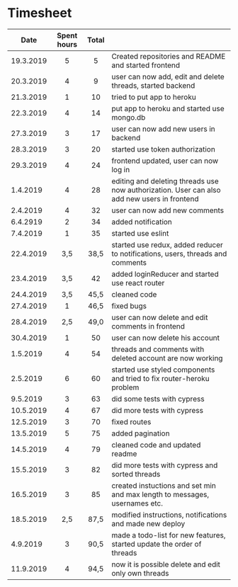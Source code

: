 # Timesheet

| Date          | Spent hours   | Total |       |
| ------------- |:-------------:|:-----:| :-----
| 19.3.2019 | 5  | 5 | Created repositories and README and started frontend|
| 20.3.2019 | 4  | 9 | user can now add, edit and delete threads, started backend |
| 21.3.2019 | 1  | 10 | tried to put app to heroku |
| 22.3.2019 | 4  | 14 | put app to heroku and started use mongo.db |
| 27.3.2019 | 3  | 17 | user can now add new users in backend |
| 28.3.2019 | 3  | 20 | started use token authorization |
| 29.3.2019 | 4  | 24 | frontend updated, user can now log in |
| 1.4.2019 | 4 | 28 | editing and deleting threads use now authorization. User can also add new users in frontend |
| 2.4.2019 | 4 | 32 | user can now add new comments |
| 6.4.2919 | 2 | 34 | added notification |
| 7.4.2019 | 1 | 35 | started use eslint |
| 22.4.2019 | 3,5 | 38,5 | started use redux, added reducer to notifications, users, threads and comments |
| 23.4.2019 | 3,5 | 42 | added loginReducer and started use react router |
| 24.4.2019 | 3,5 | 45,5 | cleaned code |
| 27.4.2019 | 1 | 46,5 | fixed bugs |
| 28.4.2019 | 2,5 | 49,0 | user can now delete and edit comments in frontend|
| 30.4.2019 | 1 | 50 | user can now delete his account|
| 1.5.2019 | 4 | 54 | threads and comments with deleted account are now working |
| 2.5.2019 | 6 | 60 | started use styled components and tried to fix router-heroku problem |
| 9.5.2019 | 3 | 63 | did some tests with cypress |
| 10.5.2019 | 4 | 67 | did more tests with cypress |
| 12.5.2019 | 3 | 70 | fixed routes |
| 13.5.2019 | 5 | 75 | added pagination |
| 14.5.2019 | 4 | 79 | cleaned code and updated readme |
| 15.5.2019 | 3 | 82 | did more tests with cypress and sorted threads |
| 16.5.2019 | 3 | 85 | created instuctions and set min and max length to messages, usernames etc. |
| 18.5.2019 | 2,5 | 87,5 | modified instructions, notifications and made new deploy |
| 4.9.2019 | 3 | 90,5 | made a todo-list for new features, started update the order of threads |
| 11.9.2019 | 4 | 94,5 | now it is possible delete and edit only own threads |
